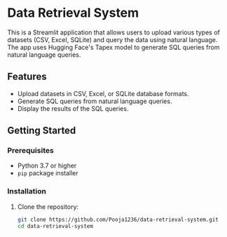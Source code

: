 # Data Retrieval System

This is a Streamlit application that allows users to upload various types of datasets (CSV, Excel, SQLite) and query the data using natural language. The app uses Hugging Face's Tapex model to generate SQL queries from natural language queries.

## Features

- Upload datasets in CSV, Excel, or SQLite database formats.
- Generate SQL queries from natural language queries.
- Display the results of the SQL queries.

## Getting Started

### Prerequisites

- Python 3.7 or higher
- `pip` package installer

### Installation

1. Clone the repository:
   ```sh
   git clone https://github.com/Pooja1236/data-retrieval-system.git
   cd data-retrieval-system

   
